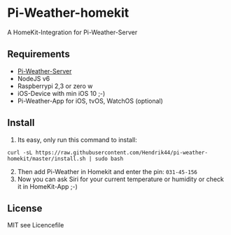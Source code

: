 # Pi-Weather-homekit
A HomeKit-Integration for Pi-Weather-Server

## Requirements
* [Pi-Weather-Server](https://github.com/Hendrik44/pi-weather-server)
* NodeJS v6
* Raspberrypi 2,3 or zero w
* iOS-Device with min iOS 10 ;-)
* Pi-Weather-App for iOS, tvOS, WatchOS (optional)

## Install
1. Its easy, only run this command to install:
```
curl -sL https://raw.githubusercontent.com/Hendrik44/pi-weather-homekit/master/install.sh | sudo bash 
```

2. Then add Pi-Weather in Homekit and enter the pin: `031-45-156`
3. Now you can ask Siri for your current temperature or humidity or check it in HomeKit-App ;-)

## License
MIT see Licencefile
